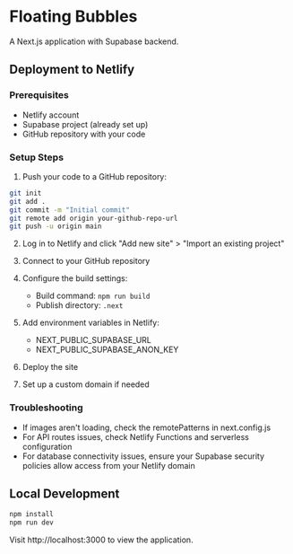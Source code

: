 # Floating Bubbles

A Next.js application with Supabase backend.

## Deployment to Netlify

### Prerequisites

- Netlify account
- Supabase project (already set up)
- GitHub repository with your code

### Setup Steps

1. Push your code to a GitHub repository:

```bash
git init
git add .
git commit -m "Initial commit"
git remote add origin your-github-repo-url
git push -u origin main
```

2. Log in to Netlify and click "Add new site" > "Import an existing project"

3. Connect to your GitHub repository

4. Configure the build settings:
   - Build command: `npm run build`
   - Publish directory: `.next`

5. Add environment variables in Netlify:
   - NEXT_PUBLIC_SUPABASE_URL
   - NEXT_PUBLIC_SUPABASE_ANON_KEY

6. Deploy the site

7. Set up a custom domain if needed

### Troubleshooting

- If images aren't loading, check the remotePatterns in next.config.js
- For API routes issues, check Netlify Functions and serverless configuration
- For database connectivity issues, ensure your Supabase security policies allow access from your Netlify domain

## Local Development

```bash
npm install
npm run dev
```

Visit http://localhost:3000 to view the application. 